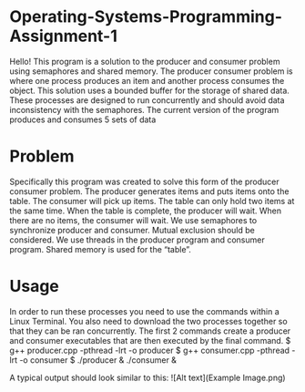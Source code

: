 # Operating-Systems-Programming-Assignment-1

Hello! This program is a solution to the producer and consumer problem using semaphores and shared memory.
The producer consumer problem is where one process produces an item and another process consumes the object.
This solution uses a bounded buffer for the storage of shared data.
These processes are designed to run concurrently and should avoid data inconsistency with the semaphores.
The current version of the program produces and consumes 5 sets of data

# Problem

Specifically this program was created to solve this form of the producer consumer problem.
The producer generates items and puts items onto the table. The consumer will pick up items. The table can only hold two items at the same time. When the table is complete, the producer will wait. When there are no items, the consumer will wait. We use semaphores to synchronize producer and consumer.  Mutual exclusion should be considered. We use threads in the producer program and consumer program. Shared memory is used for the “table”.

# Usage

In order to run these processes you need to use the commands within a Linux Terminal.
You also need to download the two processes together so that they can be ran concurrently.
The first 2 commands create a producer and consumer executables that are then executed by the final command.
$ g++ producer.cpp -pthread -lrt -o producer
$ g++ consumer.cpp -pthread -lrt -o consumer
$ ./producer & ./consumer &

A typical output should look similar to this:
![Alt text](Example Image.png)

